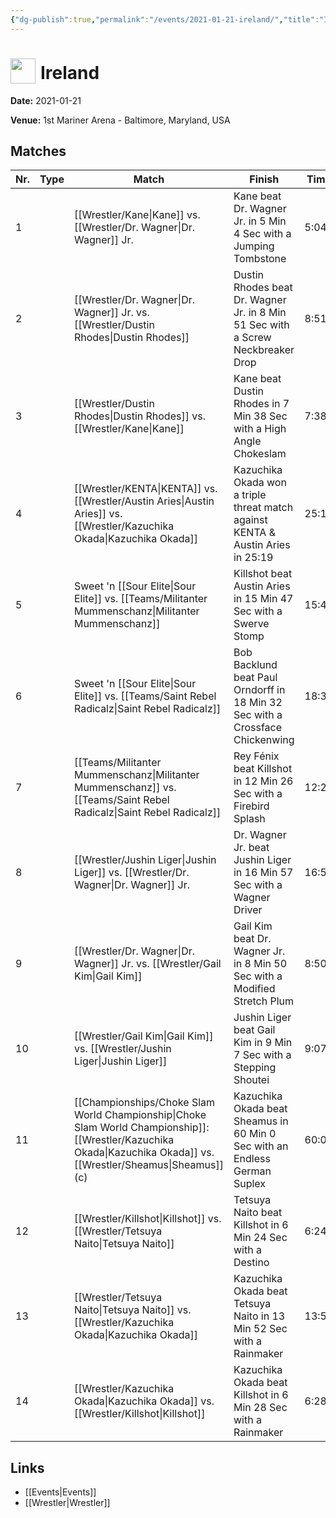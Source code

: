 ```yaml
---
{"dg-publish":true,"permalink":"/events/2021-01-21-ireland/","title":"Ireland","noteIcon":"","created":"2025-08-11T09:30:58.333+02:00"}
---
```



# <img src="z_Images/ChokeSlam.png" width="40" style="vertical-align:bottom; margin-right:8px;">**Ireland**

**Date:** 2021-01-21

**Venue:** 1st Mariner Arena - Baltimore, Maryland, USA

## Matches

| Nr. | Type | Match | Finish | Time | Rating | Score |
|-----|------|-------|--------|------|--------|-------|
| 1 |  | [[Wrestler/Kane\|Kane]] vs. [[Wrestler/Dr. Wagner\|Dr. Wagner]] Jr. | Kane beat Dr. Wagner Jr. in 5 Min 4 Sec with a Jumping Tombstone | 5:04 | ★★ | 62 |
| 2 |  | [[Wrestler/Dr. Wagner\|Dr. Wagner]] Jr. vs. [[Wrestler/Dustin Rhodes\|Dustin Rhodes]] | Dustin Rhodes beat Dr. Wagner Jr. in 8 Min 51 Sec with a Screw Neckbreaker Drop | 8:51 | ★★★1/2 | 79 |
| 3 |  | [[Wrestler/Dustin Rhodes\|Dustin Rhodes]] vs. [[Wrestler/Kane\|Kane]] | Kane beat Dustin Rhodes in 7 Min 38 Sec with a High Angle Chokeslam | 7:38 | ★★★1/2 | 77 |
| 4 |  | [[Wrestler/KENTA\|KENTA]] vs. [[Wrestler/Austin Aries\|Austin Aries]] vs. [[Wrestler/Kazuchika Okada\|Kazuchika Okada]] | Kazuchika Okada won a triple threat match against KENTA & Austin Aries in  25:19 | 25:19 | ★★★★★ | 101 |
| 5 |  | Sweet 'n [[Sour Elite\|Sour Elite]] vs. [[Teams/Militanter Mummenschanz\|Militanter Mummenschanz]] | Killshot   beat Austin Aries in 15 Min 47 Sec with a Swerve Stomp | 15:47 | ★★★★ | 86 |
| 6 |  | Sweet 'n [[Sour Elite\|Sour Elite]] vs. [[Teams/Saint Rebel Radicalz\|Saint Rebel Radicalz]] | Bob Backlund beat Paul Orndorff in 18 Min 32 Sec with a Crossface Chickenwing | 18:32 | ★★★★1/4 | 91 |
| 7 |  | [[Teams/Militanter Mummenschanz\|Militanter Mummenschanz]] vs. [[Teams/Saint Rebel Radicalz\|Saint Rebel Radicalz]] | Rey Fénix beat Killshot   in 12 Min 26 Sec with a Firebird Splash | 12:26 | ★★★★ | 87 |
| 8 |  | [[Wrestler/Jushin Liger\|Jushin Liger]] vs. [[Wrestler/Dr. Wagner\|Dr. Wagner]] Jr. | Dr. Wagner Jr. beat Jushin Liger in 16 Min 57 Sec with a Wagner Driver | 16:57 | ★★★★3/4 | 98 |
| 9 |  | [[Wrestler/Dr. Wagner\|Dr. Wagner]] Jr. vs. [[Wrestler/Gail Kim\|Gail Kim]] | Gail Kim beat Dr. Wagner Jr. in 8 Min 50 Sec with a Modified Stretch Plum | 8:50 | ★★★ | 70 |
| 10 |  | [[Wrestler/Gail Kim\|Gail Kim]] vs. [[Wrestler/Jushin Liger\|Jushin Liger]] | Jushin Liger beat Gail Kim in 9 Min 7 Sec with a Stepping Shoutei | 9:07 | ★★★★ | 85 |
| 11 |  | [[Championships/Choke Slam World Championship\|Choke Slam World Championship]]: [[Wrestler/Kazuchika Okada\|Kazuchika Okada]] vs. [[Wrestler/Sheamus\|Sheamus]] (c) | Kazuchika Okada beat Sheamus  in 60 Min 0 Sec with an Endless German Suplex | 60:00 | ★★★★★ | 100 |
| 12 |  | [[Wrestler/Killshot\|Killshot]]   vs. [[Wrestler/Tetsuya Naito\|Tetsuya Naito]] | Tetsuya Naito beat Killshot   in 6 Min 24 Sec with a Destino | 6:24 | ★★ | 60 |
| 13 |  | [[Wrestler/Tetsuya Naito\|Tetsuya Naito]] vs. [[Wrestler/Kazuchika Okada\|Kazuchika Okada]] | Kazuchika Okada beat Tetsuya Naito in 13 Min 52 Sec with a Rainmaker | 13:52 | ★★★★ | 84 |
| 14 |  | [[Wrestler/Kazuchika Okada\|Kazuchika Okada]] vs. [[Wrestler/Killshot\|Killshot]]   | Kazuchika Okada beat Killshot   in 6 Min 28 Sec with a Rainmaker | 6:28 | ★★1/2 | 65 |

## Links
- [[Events\|Events]]
- [[Wrestler\|Wrestler]]
